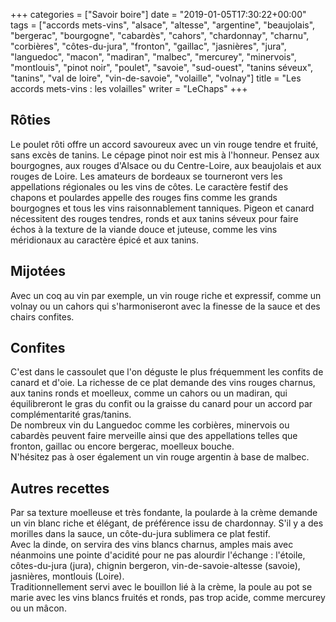 +++
categories = ["Savoir boire"]
date = "2019-01-05T17:30:22+00:00"
tags = ["accords mets-vins", "alsace", "altesse", "argentine", "beaujolais", "bergerac", "bourgogne", "cabardès", "cahors", "chardonnay", "charnu", "corbières", "côtes-du-jura", "fronton", "gaillac", "jasnières", "jura", "languedoc", "macon", "madiran", "malbec", "mercurey", "minervois", "montlouis", "pinot noir", "poulet", "savoie", "sud-ouest", "tanins séveux", "tanins", "val de loire", "vin-de-savoie", "volaille", "volnay"] 
title = "Les accords mets-vins : les volailles"
writer = "LeChaps"
+++

## Rôties

Le poulet rôti offre un accord savoureux avec un vin rouge tendre et fruité, sans excès de tanins. Le cépage pinot noir est mis à l'honneur. Pensez aux bourgognes, aux rouges d'Alsace ou du Centre-Loire, aux beaujolais et aux rouges de Loire. Les amateurs de bordeaux se tourneront vers les appellations régionales ou les vins de côtes. Le caractère festif des chapons et poulardes appelle des rouges fins comme les grands bourgognes et tous les vins raisonnablement tanniques. Pigeon et canard nécessitent des rouges tendres, ronds et aux tanins séveux pour faire échos à la texture de la viande douce et juteuse, comme les vins méridionaux au caractère épicé et aux tanins.  

## Mijotées

Avec un coq au vin par exemple, un vin rouge riche et expressif, comme un volnay ou un cahors qui s'harmoniseront avec la finesse de la sauce et des chairs confites.

## Confites

C'est dans le cassoulet que l'on déguste le plus fréquemment les confits de canard et d'oie. La richesse de ce plat demande des vins rouges charnus, aux tanins ronds et moelleux, comme un cahors ou un madiran, qui équilibreront le gras du confit ou la graisse du canard pour un accord par complémentarité gras/tanins.  
De nombreux vin du Languedoc comme les corbières, minervois ou cabardès peuvent faire merveille ainsi que des appellations telles que fronton, gaillac ou encore bergerac, moelleux bouche.  
N'hésitez pas à oser également un vin rouge argentin à base de malbec.

## Autres recettes

Par sa texture moelleuse et très fondante, la poularde à la crème demande un vin blanc riche et élégant, de préférence issu de chardonnay. S'il y a des morilles dans la sauce, un côte-du-jura sublimera ce plat festif.  
Avec la dinde, on servira des vins blancs charnus, amples mais avec néanmoins une pointe d'acidité pour ne pas alourdir l'échange : l'étoile, côtes-du-jura (jura), chignin bergeron, vin-de-savoie-altesse (savoie), jasnières, montlouis (Loire).  
Traditionnellement servi avec le bouillon lié à la crème, la poule au pot se marie avec les vins blancs fruités et ronds, pas trop acide, comme mercurey ou un mâcon.

